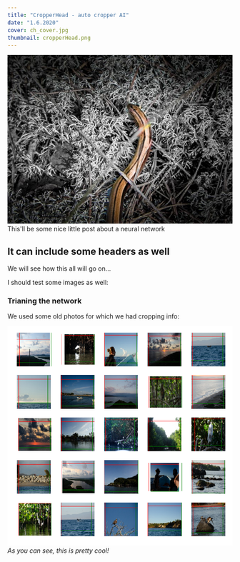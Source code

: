 ```yaml
---
title: "CropperHead - auto cropper AI"
date: "1.6.2020"
cover: ch_cover.jpg
thumbnail: cropperHead.png
---
```


![A real life not copperhead](./ch_cover.jpg)  
This'll be some nice little post about a neural network

## It can include some headers as well

We will see how this all will go on...

I should test some images as well:

### Trianing the network
We used some old photos for which we had cropping info:

![Training the CropperHead Network](./ch_train.png)  
*As you can see, this is pretty cool!*